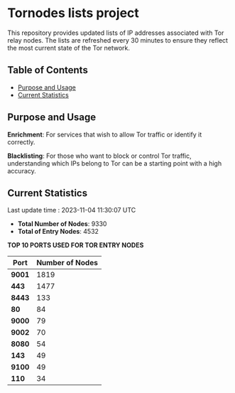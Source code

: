 # Tornodes lists project

This repository provides updated lists of IP addresses associated with Tor relay nodes. The lists are refreshed every 30 minutes to ensure they reflect the most current state of the Tor network.

## Table of Contents

- [Purpose and Usage](#purpose-and-usage)
- [Current Statistics](#current-statistics)


## Purpose and Usage

**Enrichment**: For services that wish to allow Tor traffic or identify it correctly.

**Blacklisting**: For those who want to block or control Tor traffic, understanding which IPs belong to Tor can be a starting point with a high accuracy.

## Current Statistics

Last update time : 2023-11-04 11:30:07 UTC

- **Total Number of Nodes**: 9330
- **Total of Entry Nodes**: 4532

**TOP 10 PORTS USED FOR TOR ENTRY NODES**

| **Port** | **Number of Nodes** |
|------|-----------------|
| **9001**   | 1819  |
| **443**   | 1477  |
| **8443**   | 133  |
| **80**   | 84  |
| **9000**   | 79  |
| **9002**   | 70  |
| **8080**   | 54  |
| **143**   | 49  |
| **9100**   | 49  |
| **110**   | 34  |

